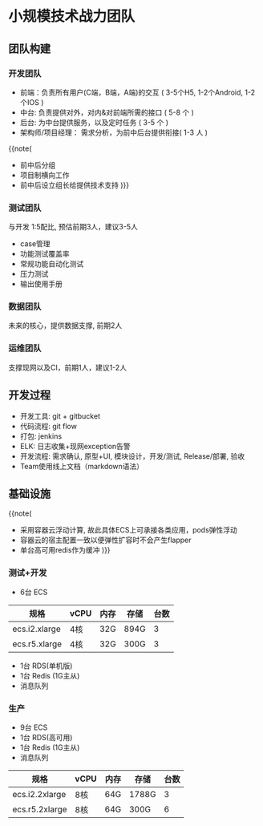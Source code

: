 小规模技术战力团队
====

## 团队构建

### 开发团队

 - 前端：负责所有用户(C端，B端，A端)的交互 ( 3-5个H5, 1-2个Android, 1-2个IOS )
 - 中台:   负责提供对外，对内&对前端所需的接口 ( 5-8 个 )
 - 后台:   为中台提供服务，以及定时任务 ( 3-5 个 )
 - 架构师/项目经理： 需求分析，为前中后台提供衔接( 1-3 人 )

{{note(

 - 前中后分组
 - 项目制横向工作
 - 前中后设立组长给提供技术支持
)}}

### 测试团队

 与开发 1:5配比, 预估前期3人，建议3-5人

 - case管理
 - 功能测试覆盖率
 - 常规功能自动化测试
 - 压力测试
 - 输出使用手册

### 数据团队

  未来的核心，提供数据支撑,  前期2人

### 运维团队

  支撑现网以及CI，前期1人，建议1-2人

## 开发过程

- 开发工具: git + gitbucket
- 代码流程: git flow
- 打包: jenkins
- ELK: 日志收集+现网exception告警
- 开发流程:  需求确认,  原型+UI,  模块设计，开发/测试,  Release/部署,  验收
- Team使用线上文档（markdown语法）

## 基础设施

{{note(

  * 采用容器云浮动计算, 故此具体ECS上可承接各类应用，pods弹性浮动
  * 容器云的宿主配置一致以便弹性扩容时不会产生flapper
  * 单台高可用redis作为缓冲
)}}

### 测试+开发

 - 6台 ECS

|规格| vCPU|内存|存储|台数
---|---|---|---|---
ecs.i2.xlarge|4核|32G|894G|3
ecs.r5.xlarge|4核|32G|300G | 3


 - 1台 RDS(单机版)
 - 1台 Redis (1G主从)
 - 消息队列


### 生产

 - 9台 ECS
 - 1台  RDS(高可用)
 - 1台  Redis (1G主从)
 - 消息队列

|规格| vCPU|内存|存储|台数
---|---|---|---|---
ecs.i2.2xlarge|8核|64G|1788G|3
ecs.r5.2xlarge|8核|64G|300G|6

